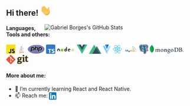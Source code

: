 ## Hi there! <img src="https://raw.githubusercontent.com/ABSphreak/ABSphreak/master/gifs/Hi.gif" width="30">  

<img title="Gabriel Borges's GitHub Stats" align="right" heigth="300" width="400" src="https://github-readme-stats.vercel.app/api?username=gabrielSBorges&show_icons=true&theme=dracula" /> 

#### Languages, Tools and others:

<p float="left">
<img height="25" src="./icons/javascript.png" alt="JavaScript" title="JavaScript" />
<img height="25" src="./icons/java.png" alt="Java" title="Java" />
<img height="25" src="./icons/php.png" alt="PHP" title="PHP" />
<img height="25" src="./icons/typescript.png" alt="TypeScript" title="TypeScript" />
<img height="25" src="./icons/nodejs.png" alt="Node.js" title="Node.js" />
<img height="25" src="./icons/vue.png" alt="Vue.js" title="Vue.js" />
<img height="25" src="./icons/nuxt.png" alt="Nuxt.js" title="Nuxt.js" />
<img height="25" src="./icons/vuetify.png" alt="Vuetify" title="Vuetify" />
<img height="25" src="./icons/react.png" alt="React and React Native" title="React and React Native" />
<img height="25" src="./icons/mysql.png" alt="MySQL" title="MySQL" />
<img height="25" src="./icons/postgresql.png" alt="PostgreSQL" title="PostgreSQL" />
<img height="25" src="./icons/mongodb.png" alt="MongoDB" title="MongoDB" />
<img height="25" src="./icons/git.png" alt="Git" title="Git" />
</p>

#### More about me:
- 🌱 I’m currently learning React and React Native.
- 📫 Reach me: <a href="https://www.linkedin.com/in/gabrielsb" target="_blank"><img align="center" height="20" src="./icons/linkedin.png" alt="LinkedIn" /></a>
